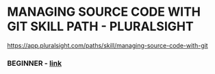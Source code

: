 # MANAGING SOURCE CODE WITH GIT SKILL PATH - PLURALSIGHT

https://app.pluralsight.com/paths/skill/managing-source-code-with-git

### BEGINNER - [link](Beginner/BEGINNER.md)
